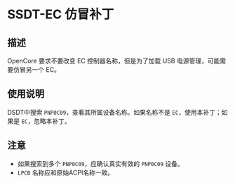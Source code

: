 # SSDT-EC 仿冒补丁

## 描述

OpenCore 要求不要改变 EC 控制器名称，但是为了加载 USB 电源管理，可能需要仿冒另一个 EC。

## 使用说明

DSDT中搜索 `PNP0C09`，查看其所属设备名称。如果名称不是 `EC`，使用本补丁；如果是 `EC`，忽略本补丁。

## 注意

- 如果搜索到多个 `PNP0C09`，应确认真实有效的 `PNP0C09` 设备。
-  `LPCB` 名称应和原始ACPI名称一致。

